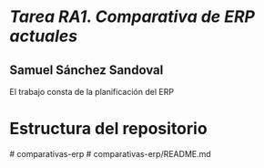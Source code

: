 *<h1>Tarea RA1. Comparativa de ERP actuales</h1>*
<h2>Samuel Sánchez Sandoval</h2>
<t>El trabajo consta de la planificación del ERP</t>
<h1>Estructura del repositorio</h1>
# <t>comparativas-erp</t>
# <t>comparativas-erp/README.md</t>
